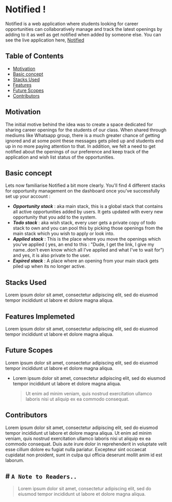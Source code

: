 # Notified !

Notified is a web application where students looking for career opportunities can collaboratively manage and track the latest openings by adding to it as well as get notified when added by someone else. You can see the live  application here, [Notified](https://be-notified.herokuapp.com)

## Table of Contents

 - [Motivation](https://github.com/adarshsuresh07/Notified#motivation)
 - [Basic concept](https://github.com/adarshsuresh07/Notified#basic-concept)
 - [Stacks Used](https://github.com/adarshsuresh07/Notified#stacks-used)
 - [Features](https://github.com/adarshsuresh07/Notified#features-implemeted)
 - [Future Scopes](https://github.com/adarshsuresh07/Notified#future-scopes)
 - [Contributors](https://github.com/adarshsuresh07/Notified#contributors)

## Motivation

The initial motive behind the idea was to create a space dedicated for sharing career openings for the students of our class. When shared through mediums like Whatsapp group, there is a much greater chance of getting ignored and at some point these messages gets piled up and students end up in no more paying attention to that. In addition, we felt a need to get notified about the openings of our preference and keep track of the application and wish list status of the opportunities.

## Basic concept

Lets now familiarise Notified a bit more clearly. You'll find 4 different stacks for opportunity management on the dashboard once you've successfully set up your account :

 - ***Opportunity stack*** : aka main stack, this is a global stack that contains all active opportunities added by users. It gets updated with every new opportunity that you add to the system.
 - ***Todo stack*** : aka wish stack, every user gets a private copy of todo stack to own and you can pool this by picking those openings from the main stack which you wish to apply or look into.
 - ***Applied stack*** : This is the place where you move the openings which you've applied ( yes, an end to this : "Dude, I get the link, I give my name..don't even know which all I've applied and what I've to wait for") and yes, it is also private to the user.
 - ***Expired stack*** : A place where an opening from your main stack gets piled up when its no longer active.

## Stacks Used

Lorem ipsum dolor sit amet, consectetur adipiscing elit, sed do eiusmod tempor incididunt ut labore et dolore magna aliqua. 

## Features Implemeted

Lorem ipsum dolor sit amet, consectetur adipiscing elit, sed do eiusmod tempor incididunt ut labore et dolore magna aliqua. 

## Future Scopes

Lorem ipsum dolor sit amet, consectetur adipiscing elit, sed do eiusmod tempor incididunt ut labore et dolore magna aliqua. 
- Lorem ipsum dolor sit amet, consectetur adipiscing elit, sed do eiusmod tempor incididunt ut labore et dolore magna aliqua. 
	> Ut enim ad minim veniam, quis nostrud exercitation ullamco laboris nisi ut aliquip ex ea commodo consequat. 

## Contributors

Lorem ipsum dolor sit amet, consectetur adipiscing elit, sed do eiusmod tempor incididunt ut labore et dolore magna aliqua. Ut enim ad minim veniam, quis nostrud exercitation ullamco laboris nisi ut aliquip ex ea commodo consequat. Duis aute irure dolor in reprehenderit in voluptate velit esse cillum dolore eu fugiat nulla pariatur. Excepteur sint occaecat cupidatat non proident, sunt in culpa qui officia deserunt mollit anim id est laborum.

## # `A Note to Readers..`

> Lorem ipsum dolor sit amet, consectetur adipiscing elit, sed do eiusmod tempor incididunt ut labore et dolore magna aliqua. 